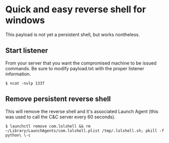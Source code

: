 # Quick and easy reverse shell for windows
This payload is not yet a persistent shell, but works nontheless. 

## Start listener
From your server that you want the compromised machine to be issued commands. Be sure to modify payload.txt with the proper listener information.
```
$ ncat -nvlp 1337
```

## Remove persistent reverse shell
This will remove the reverse shell and it's associated Launch Agent (this was used to call the C&C server every 60 seconds).
```
$ launchctl remove com.lolshell && rm ~/Library/LaunchAgents/com.lolshell.plist /tmp/.lolshell.sh; pkill -f python\ \-c
```
